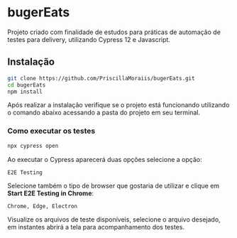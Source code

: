 
# bugerEats

Projeto criado com finalidade de estudos para práticas de automação de testes para delivery, utilizando Cypress 12 e Javascript. 

## Instalação 

```sh
git clone https://github.com/PriscillaMoraiis/bugerEats.git
cd bugerEats
npm install
```
Após realizar a instalação verifique se o projeto está funcionando utilizando o comando abaixo acessando a pasta do projeto em seu terminal. 

### Como executar os testes

```sh
npx cypress open
```
Ao executar o Cypress aparecerá duas opções selecione a opção: 

```sh
E2E Testing
```

Selecione também o tipo de browser que gostaria de utilizar e clique em **Start E2E Testing in Chrome**: 
```
Chrome, Edge, Electron
```

Visualize os arquivos de teste disponíveis, selecione o arquivo desejado, em instantes abrirá a tela para acompanhamento dos testes. 







